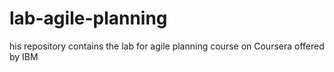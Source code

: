 # lab-agile-planning
his repository contains the lab for agile planning course on Coursera offered by IBM
